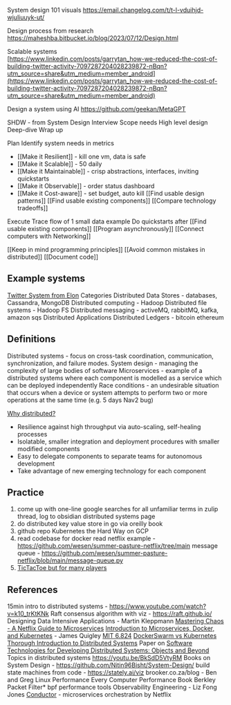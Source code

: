 
System design 101 visuals
https://email.changelog.com/t/t-l-vduihjd-wjuliuuyk-ut/

Design process from research
https://maheshba.bitbucket.io/blog/2023/07/12/Design.html

Scalable systems  
[https://www.linkedin.com/posts/garrytan_how-we-reduced-the-cost-of-building-twitter-activity-7097287204028239872-nBqn?utm_source=share&utm_medium=member_android](https://www.linkedin.com/posts/garrytan_how-we-reduced-the-cost-of-building-twitter-activity-7097287204028239872-nBqn?utm_source=share&utm_medium=member_android)

Design a system using AI
https://github.com/geekan/MetaGPT

SHDW - from System Design Interview
Scope needs
High level design
Deep-dive
Wrap up

Plan
Identify system needs in metrics
* [[Make it Resilient]] - kill one vm, data is safe
* [[Make it Scalable]] - 50 daily
* [[Make it Maintainable]] - crisp abstractions, interfaces, inviting quickstarts
* [[Make it Observable]] - order status dashboard
* [[Make it Cost-aware]] - set budget, auto kill
[[Find usable design patterns]]
[[Find usable existing components]]
[[Compare technology tradeoffs]]

Execute
Trace flow of 1 small data example
Do quickstarts after [[Find usable existing components]]
[[Program asynchronously]]
[[Connect computers with Networking]]

[[Keep in mind programming principles]]
[[Avoid common mistakes in distributed]]
[[Document code]]


## Example systems
[Twitter System from Elon](https://www.linkedin.com/posts/eric-vyacheslav-156273169_elon-just-tweeted-the-whole-twitter-back-end-activity-6999730758609170432-w-fB?utm_source=share&utm_medium=member_desktop)
Categories
Distributed Data Stores - databases, Cassandra, MongoDB
Distributed computing - Hadoop
Distributed file systems - Hadoop FS
Distributed messaging - activeMQ, rabbitMQ, kafka, amazon sqs
Distributed Applications
Distributed Ledgers - bitcoin ethereum

## Definitions
Distributed systems - focus on cross-task coordination, communication, synchronization, and failure modes. 
System design - managing the complexity of large bodies of software
Microservices - example of a distributed systems where each component is modelled as a service which can be deployed independently
Race conditions - an undesirable situation that occurs when a device or system attempts to perform two or more operations at the same time (e.g. 5 days Nav2 bug)

[Why distributed?](https://microservices.io/patterns/microservices.html)
-   Resilience against high throughput via auto-scaling, self-healing processes
-   Isolatable, smaller integration and deployment procedures with smaller modified components
-   Easy to delegate components to separate teams for autonomous development
-   Take advantage of new emerging technology for each component


## Practice
1. come up with one-line google searches for all unfamiliar terms in zulip thread, log to obsidian distributed systems page
1. do distributed key value store in go via oreilly book
2. github repo Kubernetes the Hard Way on GCP 
3. read codebase for docker
read netflix example - https://github.com/wesen/summer-pasture-netflix/tree/main
message queue - https://github.com/wesen/summer-pasture-netflix/blob/main/message-queue.py
3. [TicTacToe but for many players](https://github.com/recursecenter/wiki/wiki/System-Design)


## References
15min intro to distributed systems - https://www.youtube.com/watch?v=k10_trKtKNk
Raft consensus algorithm with viz - https://raft.github.io/
Designing Data Intensive Applications - Martin Kleppmann
[Mastering Chaos - A Netflix Guide to Microservices](https://www.youtube.com/watch?v=CZ3wIuvmHeM)
[Introduction to Microservices, Docker, and Kubernetes](https://www.youtube.com/watch?v=1xo-0gCVhTU) - James Quigley 
[MIT 6.824](https://www.youtube.com/playlist?list=PLrw6a1wE39_tb2fErI4-WkMbsvGQk9_UB)
[DockerSwarm vs Kubernetes](https://circleci.com/blog/docker-swarm-vs-kubernetes/)
[Thorough Introduction to Distributed Systems](https://www.freecodecamp.org/news/a-thorough-introduction-to-distributed-systems-3b91562c9b3c/)
Paper on [Software Technologies for Developing Distributed Systems: Objects and Beyond ](https://www.dre.vanderbilt.edu/~schmidt/PDF/CSI-article.pdf)
Topics in distributed systems https://youtu.be/BkSdD5VtyRM
Books on System Design - https://github.com/Nitin96Bisht/System-Design/
build state machines from code - https://stately.ai/viz
brooker.co.za/blog - 
Ben and Greg Linux Performance
Every Computer Performance Book
Berkley Packet Filter* bpf performance tools
Observability Engineering - Liz Fong Jones
[Conductor](https://github.com/Netflix/conductor) - microservices orchestration by Netflix



